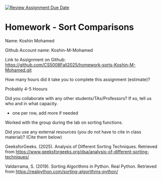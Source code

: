 [![Review Assignment Due Date](https://classroom.github.com/assets/deadline-readme-button-22041afd0340ce965d47ae6ef1cefeee28c7c493a6346c4f15d667ab976d596c.svg)](https://classroom.github.com/a/ITG1kIAV)
# Homework - Sort Comparisons

Name: Koshin Mohamed

Github Account name: Koshin-M-Mohamed

Link to Assignment on Github: 
https://github.com/CS5008Fall2025/homework-sorts-Koshin-M-Mohamed.git


How many hours did it take you to complete this assignment (estimate)? 

Probably 4-5 Hoours

Did you collaborate with any other students/TAs/Professors? If so, tell us who and in what capacity.  
- one per row, add more if needed

Worked with the group during the lab on sorting functions. 

Did you use any external resources (you do not have to cite in class material)? (Cite them below)  

GeeksforGeeks. (2025). Analysis of Different Sorting Techniques. Retrieved from https://www.geeksforgeeks.org/dsa/analysis-of-different-sorting-techniques/

Valdarrama, S. (2019). Sorting Algorithms in Python. Real Python. Retrieved from https://realpython.com/sorting-algorithms-python/